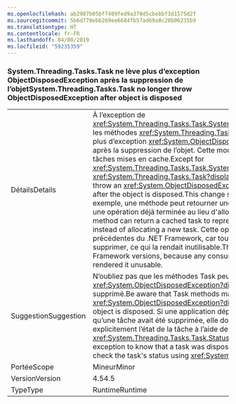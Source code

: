 ```yaml
---
ms.openlocfilehash: ab2907b05bff409fed9a370d5cbebbf3d1575d2f
ms.sourcegitcommit: 5b6d778ebb269ee6684fb57ad69a8c28b06235b9
ms.translationtype: HT
ms.contentlocale: fr-FR
ms.lasthandoff: 04/08/2019
ms.locfileid: "59235359"
---
```

### <a name="systemthreadingtaskstask-no-longer-throw-objectdisposedexception-after-object-is-disposed"></a><span data-ttu-id="ac42d-101">System.Threading.Tasks.Task ne lève plus d’exception ObjectDisposedException après la suppression de l’objet</span><span class="sxs-lookup"><span data-stu-id="ac42d-101">System.Threading.Tasks.Task no longer throw ObjectDisposedException after object is disposed</span></span>

|   |   |
|---|---|
|<span data-ttu-id="ac42d-102">Détails</span><span class="sxs-lookup"><span data-stu-id="ac42d-102">Details</span></span>|<span data-ttu-id="ac42d-103">À l’exception de <xref:System.Threading.Tasks.Task.System%23IAsyncResult%23AsyncWaitHandle>, les méthodes <xref:System.Threading.Tasks.Task?displayProperty=name> ne lèvent plus d’exception <xref:System.ObjectDisposedException?displayProperty=name> après la suppression de l’objet. Cette modification prend en charge l’utilisation des tâches mises en cache.</span><span class="sxs-lookup"><span data-stu-id="ac42d-103">Except for <xref:System.Threading.Tasks.Task.System%23IAsyncResult%23AsyncWaitHandle>, <xref:System.Threading.Tasks.Task?displayProperty=name> methods no longer throw an <xref:System.ObjectDisposedException?displayProperty=name> exception after the object is disposed.This change supports the use of cached tasks.</span></span> <span data-ttu-id="ac42d-104">Par exemple, une méthode peut retourner une tâche mise en cache pour représenter une opération déjà terminée au lieu d'allouer une nouvelle tâche.</span><span class="sxs-lookup"><span data-stu-id="ac42d-104">For example, a method can return a cached task to represent an already completed operation instead of allocating a new task.</span></span> <span data-ttu-id="ac42d-105">Cette opération était impossible dans les versions précédentes du .NET Framework, car tout consommateur de la tâche pouvait la supprimer, ce qui la rendait inutilisable.</span><span class="sxs-lookup"><span data-stu-id="ac42d-105">This was impossible in previous .NET Framework versions, because any consumer of the task could dispose of it, which rendered it unusable.</span></span>|
|<span data-ttu-id="ac42d-106">Suggestion</span><span class="sxs-lookup"><span data-stu-id="ac42d-106">Suggestion</span></span>|<span data-ttu-id="ac42d-107">N’oubliez pas que les méthodes Task peuvent ne plus lever d’exceptions <xref:System.ObjectDisposedException?displayProperty=name> quand l’objet est supprimé.</span><span class="sxs-lookup"><span data-stu-id="ac42d-107">Be aware that Task methods may no longer throw <xref:System.ObjectDisposedException?displayProperty=name> in cases when the object is disposed.</span></span> <span data-ttu-id="ac42d-108">Si une application dépendait de cette exception pour savoir qu’une tâche avait été supprimée, elle doit être mise à jour pour vérifier explicitement l’état de la tâche à l’aide de <xref:System.Threading.Tasks.Task.Status>.</span><span class="sxs-lookup"><span data-stu-id="ac42d-108">If an app was depending on this exception to know that a task was disposed, it should be updated to explicitly check the task's status using <xref:System.Threading.Tasks.Task.Status>.</span></span>|
|<span data-ttu-id="ac42d-109">Portée</span><span class="sxs-lookup"><span data-stu-id="ac42d-109">Scope</span></span>|<span data-ttu-id="ac42d-110">Mineur</span><span class="sxs-lookup"><span data-stu-id="ac42d-110">Minor</span></span>|
|<span data-ttu-id="ac42d-111">Version</span><span class="sxs-lookup"><span data-stu-id="ac42d-111">Version</span></span>|<span data-ttu-id="ac42d-112">4.5</span><span class="sxs-lookup"><span data-stu-id="ac42d-112">4.5</span></span>|
|<span data-ttu-id="ac42d-113">Type</span><span class="sxs-lookup"><span data-stu-id="ac42d-113">Type</span></span>|<span data-ttu-id="ac42d-114">Runtime</span><span class="sxs-lookup"><span data-stu-id="ac42d-114">Runtime</span></span>|
